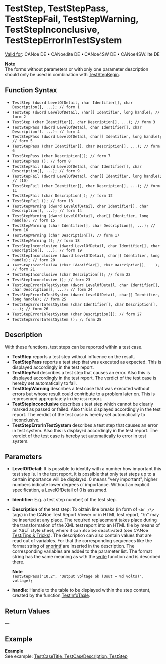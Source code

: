 # TestStep, TestStepPass, TestStepFail, TestStepWarning, TestStepInconclusive, TestStepErrorInTestSystem

[Valid for](../../../Shared/FeatureAvailability.md): CANoe DE • CANoe:lite DE • CANoe4SW DE • CANoe4SW:lite DE

**Note**  
The forms without parameters or with only one parameter description should only be used in combination with [TestStepBegin](CAPLfunctionTestStepBegin.md).

## Function Syntax

- `TestStep (dword LevelOfDetail, char Identifier[], char Description[], ...); // form 1`
- `TestStep (dword LevelOfDetail, char[] Identifier, long handle); // form 2`
- `TestStep (char Identifier[], char Description[], ...); // form 3`
- `TestStepPass (dword LevelOfDetail, char Identifier[], char Description[], ...); // form 4`
- `TestStepPass (dword LevelOfDetail, char[] Identifier, long handle); // form 5`
- `TestStepPass (char Identifier[], char Description[], ...); // form 6`
- `TestStepPass (char Description[]); // form 7`
- `TestStepPass (); // form 8`
- `TestStepFail (dword LevelOfDetail, char Identifier[], char Description[], ...); // form 9`
- `TestStepFail (dword LevelOfDetail, char[] Identifier, long handle); // (10)`
- `TestStepFail (char Identifier[], char Description[], ...); // form 11`
- `TestStepFail (char Description[]); // form 12`
- `TestStepFail (); // form 13`
- `TestStepWarning (dword LevelOfDetail, char Identifier[], char Description[], ...); // form 14`
- `TestStepWarning (dword LevelOfDetail, char[] Identifier, long handle); // form 15`
- `TestStepWarning (char Identifier[], char Description[], ...); // form 16`
- `TestStepWarning (char Description[]); // form 17`
- `TestStepWarning (); // form 18`
- `TestStepInconclusive (dword LevelOfDetail, char Identifier[], char Description[], ...); // form 19`
- `TestStepInconclusive (dword LevelOfDetail, char[] Identifier, long handle); // form 20`
- `TestStepInconclusive (char Identifier[], char Description[], ...); // form 21`
- `TestStepInconclusive (char Description[]); // form 22`
- `TestStepInconclusive (); // form 23`
- `TestStepErrorInTestSystem (dword LevelOfDetail, char Identifier[], char Description[], ...); // form 24`
- `TestStepErrorInTestSystem (dword LevelOfDetail, char[] Identifier, long handle); // form 25`
- `TestStepErrorInTestSystem (char Identifier[], char Description[], ...); // form 26`
- `TestStepErrorInTestSystem (char Description[]); // form 27`
- `TestStepErrorInTestSystem (); // form 28`

## Description

With these functions, test steps can be reported within a test case.

- **TestStep** reports a test step without influence on the result.
- **TestStepPass** reports a test step that was executed as expected. This is displayed accordingly in the test report.
- **TestStepFail** describes a test step that causes an error. Also this is displayed accordingly in the test report. The verdict of the test case is hereby set automatically to fail.
- **TestStepWarning** describes a test case that was executed without errors but whose result could contribute to a problem later on. This is represented appropriately in the test report.
- **TestStepInconclusive** describes a test step which cannot be clearly marked as passed or failed. Also this is displayed accordingly in the test report. The verdict of the test case is hereby set automatically to inconclusive.
- **TestStepErrorInTestSystem** describes a test step that causes an error in test system. Also this is displayed accordingly in the test report. The verdict of the test case is hereby set automatically to error in test system.

## Parameters

- **LevelOfDetail**: It is possible to identify with a number how important this test step is. In the test report, it is possible that only test steps up to a certain importance will be displayed. 0 means "very important", higher numbers indicate lower degrees of importance. Without an explicit specification, a LevelOfDetail of 0 is assumed.
- **Identifier**: E.g. a test step number) of the test step.
- **Description** of the test step: To obtain line breaks (in form of `<br /\>` tags) in the CANoe Test Report Viewer or in HTML test report, "\n" may be inserted at any place. The required replacement takes place during the transformation of the XML test report into an HTML file by means of an XSLT style sheet, where it can also be deactivated (see CANoe [Test:Tips & Tricks](../../../CANoeCANalyzer/Test/TestTips.md)). The description can also contain values that are read out of variables. For that the corresponding sequences like the format string of [snprintf](../../Other/Functions/CAPLfunctionSnPrintf.md) are inserted in the description. The corresponding variables are added to the parameter list. The format string has the same meaning as with the [write](../../Other/Functions/CAPLfunctionWrite.md) function and is described there.

  **Note**  
  `TestStepPass("10.2", "Output voltage ok (Uout = %d volts)", voltage);`

- **handle**: Handle to the table to be displayed within the step content, created by the function [TestInfoTable](CAPLfunctionTestInfoTable.md).

## Return Values

—

## Example

**Example**  
See example: [TestCaseTitle, TestCaseDescription, TestStep](CAPLfunctionsTFSExampleTestCaseTitleTestCaseDescriptionTestStep.md)
